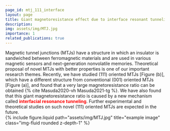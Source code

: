 ```yaml
---
page_id: mtj_111_interface
layout: page
title: Giant magnetoresistance effect due to interface resonant tunneling in (111) oriented MTJs
description: 
img: assets/img/MTJ.jpg
importance: 1
related_publications: true
---
```


<div class="row justify-content-sm-center">
    <div class="col-sm-7 mt-3 mt-md-0">
        Magnetic tunnel junctions (MTJs) have a structure in which an insulator is sandwiched between ferromagnetic materials and are used in various magnetic sensors and next-generation nonvolatile memories. Theoretical proposal of novel MTJs with better properties is one of our important research themes. Recently, we have studied (111) oriented MTJs [Figure (b)], which have a different structure from conventional (001) oriented MTJs [Figure (a)], and found that a very large magnetoresistance ratio can be obtained {% cite Masuda2020-vh Masuda2021-tg %}. We have also found that this giant magnetoresistance ratio is caused by a new mechanism called <font color="red"><b>interfacial resonance tunneling</b></font>. Further experimental and theoretical studies on such novel (111) oriented MTJs are expected in the future.
    </div>
    <div class="col-sm-5 mt-3 mt-md-0">
        {% include figure.liquid path="assets/img/MTJ.jpg" title="example image" class="img-fluid rounded z-depth-1" %}
    </div>
</div>

